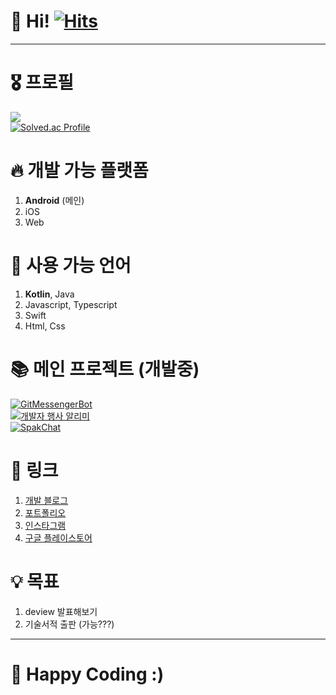 # 👋 Hi! [![Hits](https://hits.seeyoufarm.com/api/count/incr/badge.svg?url=https%3A%2F%2Fgithub.com%2Fjisungbin%2Fjisungbin&count_bg=%2396D667&title_bg=%23555555&icon=ghostery.svg&icon_color=%23FFFFFF&title=see+my+profile&edge_flat=false)](https://github.com/jisungbin/fashion-guide)

-----

# 🎖️ 프로필

![](https://github-readme-stats.vercel.app/api?username=jisungbin&show_icons=true&count_private=true&include_all_commits=true) <br/>
[![Solved.ac Profile](http://mazassumnida.wtf/api/v2/generate_badge?boj=sungbin5304)](https://solved.ac/sungbin5304/)



# 🔥 개발 가능 플랫폼

1. **Android** (메인)
2. iOS
3. Web



# 🔧 사용 가능 언어

1. **Kotlin**, Java
2. Javascript, Typescript
3. Swift
4. Html, Css



# 📚 메인 프로젝트 (개발중)

[![GitMessengerBot](https://github-readme-stats.vercel.app/api/pin/?username=gitmessengerbot&repo=GitMessengerBot-Android)](https://github.com/GitMessengerBot/GitMessengerBot-Android) <br/>
[![개발자 행사 알리미](https://github-readme-stats.vercel.app/api/pin/?username=brave-people&repo=Dev-Event-Android)](https://github.com/brave-people/Dev-Event-Android) <br/>
[![SpakChat](https://github-readme-stats.vercel.app/api/pin/?username=jisungbin&repo=SpakChat)](https://github.com/jisungbin/SpakChat)



# 🔗 링크

1. [개발 블로그](https://sungbin.tistory.com/)
2. [포트폴리오](https://sungb.in)
3. [인스타그램](https://www.instagram.com/sungbin__5304)
4. [구글 플레이스토어](https://play.google.com/store/apps/dev?id=5527691348431041833)



# 💡 목표

1. deview 발표해보기
2. 기술서적 출판 (가능???)

-----

# 🤗 Happy Coding :)
